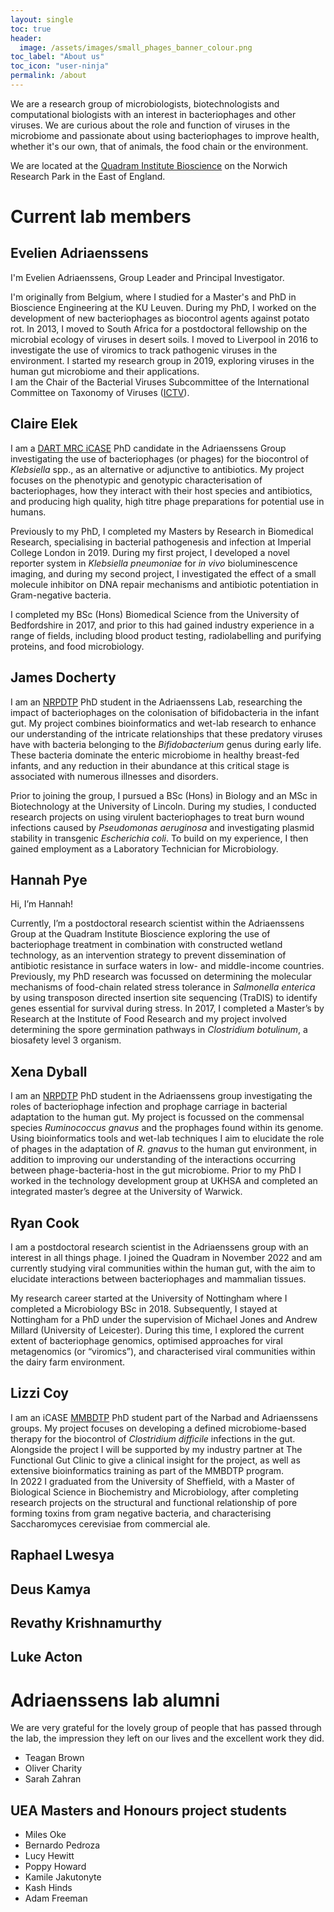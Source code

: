 ```yaml
---
layout: single
toc: true
header: 
  image: /assets/images/small_phages_banner_colour.png
toc_label: "About us"
toc_icon: "user-ninja"
permalink: /about
---
```


We are a research group of microbiologists, biotechnologists and computational biologists with an interest in bacteriophages and other viruses. We are curious about the role and function of viruses in the microbiome and passionate about using bacteriophages to improve health, whether it's our own, that of animals, the food chain or the environment.  
  
We are located at the [Quadram Institute Bioscience](www.quadram.ac.uk) on the Norwich Research Park in the East of England.    

# Current lab members
## Evelien Adriaenssens
I'm Evelien Adriaenssens, Group Leader and Principal Investigator.  

I'm originally from Belgium, where I studied for a Master's and PhD in Bioscience Engineering at the KU Leuven. During my PhD, I worked on the development of new bacteriophages as biocontrol agents against potato rot. In 2013, I moved to South Africa for a postdoctoral fellowship on the microbial ecology of viruses in desert soils. I moved to Liverpool in 2016 to investigate the use of viromics to track pathogenic viruses in the environment. I started my research group in 2019, exploring viruses in the human gut microbiome and their applications.  
I am the Chair of the Bacterial Viruses Subcommittee of the International Committee on Taxonomy of Viruses ([ICTV](https://ictv.global/)).   

## Claire Elek
I am a [DART MRC iCASE](https://www.uea.ac.uk/research/research-with-us/postgraduate-research/latest-phds-and-research-studentships/mrc-dart-icase) PhD candidate in the Adriaenssens Group investigating the use of bacteriophages (or phages) for the biocontrol of *Klebsiella* spp., as an alternative or adjunctive to antibiotics. My project focuses on the phenotypic and genotypic characterisation of bacteriophages, how they interact with their host species and antibiotics, and producing high quality, high titre phage preparations for potential use in humans.
 
Previously to my PhD, I completed my Masters by Research in Biomedical Research, specialising in bacterial pathogenesis and infection at Imperial College London in 2019. During my first project, I developed a novel reporter system in *Klebsiella pneumoniae* for *in vivo* bioluminescence imaging, and during my second project, I investigated the effect of a small molecule inhibitor on DNA repair mechanisms and antibiotic potentiation in Gram-negative bacteria.
 
I completed my BSc (Hons) Biomedical Science from the University of Bedfordshire in 2017, and prior to this had gained industry experience in a range of fields, including blood product testing, radiolabelling and purifying proteins, and food microbiology.  

## James Docherty
I am an [NRPDTP](https://biodtp.norwichresearchpark.ac.uk/) PhD student in the Adriaenssens Lab, researching the impact of bacteriophages on the colonisation of bifidobacteria in the infant gut. My project combines bioinformatics and wet-lab research to enhance our understanding of the intricate relationships that these predatory viruses have with bacteria belonging to the *Bifidobacterium* genus during early life. These bacteria dominate the enteric microbiome in healthy breast-fed infants, and any reduction in their abundance at this critical stage is associated with numerous illnesses and disorders.

Prior to joining the group, I pursued a BSc (Hons) in Biology and an MSc in Biotechnology at the University of Lincoln. During my studies, I conducted research projects on using virulent bacteriophages to treat burn wound infections caused by *Pseudomonas aeruginosa* and investigating plasmid stability in transgenic *Escherichia coli*. To build on my experience, I then gained employment as a Laboratory Technician for Microbiology.  


## Hannah Pye
Hi, I’m Hannah!  
   
Currently, I’m a postdoctoral research scientist within the Adriaenssens Group at the Quadram Institute Bioscience exploring the use of bacteriophage treatment in combination with constructed wetland technology, as an intervention strategy to prevent dissemination of antibiotic resistance in surface waters in low- and middle-income countries. Previously, my PhD research was focussed on determining the molecular mechanisms of food-chain related stress tolerance in *Salmonella enterica* by using transposon directed insertion site sequencing (TraDIS) to identify genes essential for survival during stress. In 2017, I completed a Master’s by Research at the Institute of Food Research and my project involved determining the spore germination pathways in *Clostridium botulinum*, a biosafety level 3 organism.  

## Xena Dyball
I am an [NRPDTP](https://biodtp.norwichresearchpark.ac.uk/) PhD student in the Adriaenssens group investigating the roles of bacteriophage infection and prophage carriage in bacterial adaptation to the human gut. My project is focussed on the commensal species *Ruminococcus gnavus* and the prophages found within its genome. Using bioinformatics tools and wet-lab techniques I aim to elucidate the role of phages in the adaptation of *R. gnavus* to the human gut environment, in addition to improving our understanding of the interactions occurring between phage-bacteria-host in the gut microbiome. Prior to my PhD I worked in the technology development group at UKHSA and completed an integrated master’s degree at the University of Warwick.

## Ryan Cook
I am a postdoctoral research scientist in the Adriaenssens group with an interest in all things phage. I joined the Quadram in November 2022 and am currently studying viral communities within the human gut, with the aim to elucidate interactions between bacteriophages and mammalian tissues.

My research career started at the University of Nottingham where I completed a Microbiology BSc in 2018. Subsequently, I stayed at Nottingham for a PhD under the supervision of Michael Jones and Andrew Millard (University of Leicester). During this time, I explored the current extent of bacteriophage genomics, optimised approaches for viral metagenomics (or “viromics”), and characterised viral communities within the dairy farm environment.  

## Lizzi Coy
I am an iCASE [MMBDTP](https://www.uea.ac.uk/web/research/research-with-us/postgraduate-research/latest-phds-and-research-studentships/partnerships-in-doctoral-training/mmb) PhD student part of the Narbad and Adriaenssens groups. My project focuses on developing a defined microbiome-based therapy for the biocontrol of *Clostridium difficile* infections in the gut. Alongside the project I will be supported by my industry partner at The Functional Gut Clinic to give a clinical insight for the project, as well as extensive bioinformatics training as part of the MMBDTP program.  
In 2022 I graduated from the University of Sheffield, with a Master of Biological Science in Biochemistry and Microbiology, after completing research projects on the structural and functional relationship of pore forming toxins from gram negative bacteria, and characterising Saccharomyces cerevisiae from commercial ale.  

## Raphael Lwesya
  
## Deus Kamya  
  
## Revathy Krishnamurthy

## Luke Acton
   
  
# Adriaenssens lab alumni
We are very grateful for the lovely group of people that has passed through the lab, the impression they left on our lives and the excellent work they did. 

- Teagan Brown
- Oliver Charity
- Sarah Zahran


## UEA Masters and Honours project students 
- Miles Oke
- Bernardo Pedroza
- Lucy Hewitt
- Poppy Howard
- Kamile Jakutonyte
- Kash Hinds
- Adam Freeman
